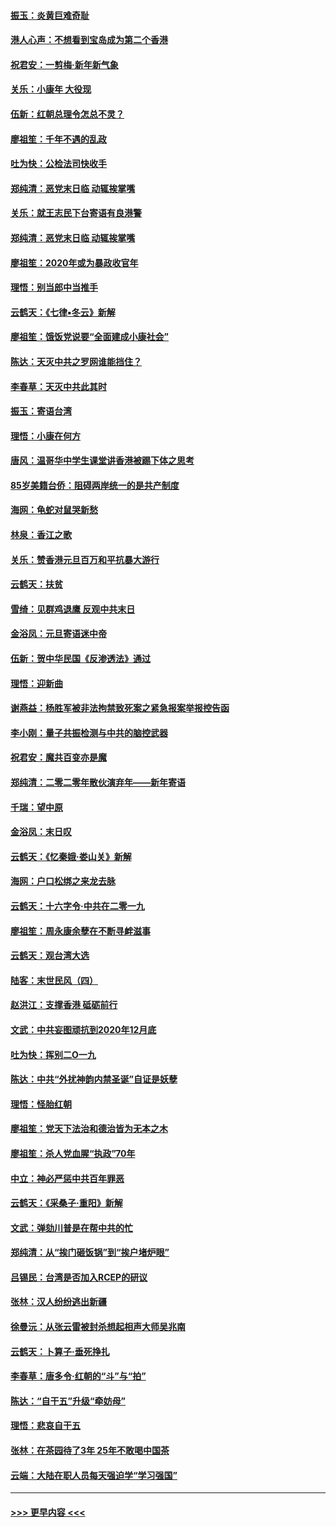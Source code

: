 #### [振玉：炎黄巨难奇耻](../pages/nsc993/n11779632.md?t=01092022) 
#### [港人心声：不想看到宝岛成为第二个香港](../pages/nsc993/n11778817.md?t=01092022) 
#### [祝君安：一剪梅‧新年新气象](../pages/nsc993/n11776340.md?t=01092022) 
#### [关乐：小康年 大役现](../pages/nsc993/n11774213.md?t=01092022) 
#### [伍新：红朝总理令怎总不灵？](../pages/nsc993/n11770813.md?t=01092022) 
#### [廖祖笙：千年不遇的乱政](../pages/nsc993/n11770373.md?t=01092022) 
#### [吐为快：公检法司快收手](../pages/nsc993/n11770359.md?t=01092022) 
#### [郑纯清：恶党末日临 动辄挨掌嘴](../pages/nsc993/n11769912.md?t=01092022) 
#### [关乐：就王志民下台寄语有良港警](../pages/nsc993/n11769903.md?t=01092022) 
#### [郑纯清：恶党末日临 动辄挨掌嘴](../pages/nsc993/n11769356.md?t=01092022) 
#### [廖祖笙：2020年或为暴政收官年](../pages/nsc993/n11768216.md?t=01092022) 
#### [理悟：别当郎中当推手](../pages/nsc993/n11768243.md?t=01092022) 
#### [云鹤天：《七律▪冬云》新解](../pages/nsc993/n11768204.md?t=01092022) 
#### [廖祖笙：饿饭党说要“全面建成小康社会”](../pages/nsc993/n11767482.md?t=01092022) 
#### [陈达：天灭中共之罗网谁能挡住？](../pages/nsc993/n11767465.md?t=01092022) 
#### [李春草：天灭中共此其时](../pages/nsc993/n11767452.md?t=01092022) 
#### [振玉：寄语台湾](../pages/nsc993/n11767432.md?t=01092022) 
#### [理悟：小康在何方](../pages/nsc993/n11767394.md?t=01092022) 
#### [唐风：温哥华中学生课堂讲香港被踢下体之思考](../pages/nsc993/n11766848.md?t=01092022) 
#### [85岁美籍台侨：阻碍两岸统一的是共产制度](../pages/nsc993/n11765043.md?t=01092022) 
#### [海网：龟蛇对鼠哭新愁](../pages/nsc993/n11764895.md?t=01092022) 
#### [林泉：香江之歌](../pages/nsc993/n11764415.md?t=01092022) 
#### [关乐：赞香港元旦百万和平抗暴大游行](../pages/nsc993/n11764382.md?t=01092022) 
#### [云鹤天：扶贫](../pages/nsc993/n11764245.md?t=01092022) 
#### [雪绮：见群鸡退鹰  反观中共末日](../pages/nsc993/n11762112.md?t=01092022) 
#### [金浴凤：元旦寄语迷中帝](../pages/nsc993/n11761788.md?t=01092022) 
#### [伍新：贺中华民国《反渗透法》通过](../pages/nsc993/n11761994.md?t=01092022) 
#### [理悟：迎新曲](../pages/nsc993/n11761152.md?t=01092022) 
#### [谢燕益：杨胜军被非法拘禁致死案之紧急报案举报控告函](../pages/nsc993/n11756134.md?t=01092022) 
#### [李小刚：量子共振检测与中共的脑控武器](../pages/nsc993/n11754518.md?t=01092022) 
#### [祝君安：魔共百变亦是魔](../pages/nsc993/n11754469.md?t=01092022) 
#### [郑纯清：二零二零年散伙演弃年——新年寄语](../pages/nsc993/n11754195.md?t=01092022) 
#### [千瑞：望中原](../pages/nsc993/n11754159.md?t=01092022) 
#### [金浴凤：末日叹](../pages/nsc993/n11752359.md?t=01092022) 
#### [云鹤天：《忆秦娥‧娄山关》新解](../pages/nsc993/n11752348.md?t=01092022) 
#### [海网：户口松绑之来龙去脉](../pages/nsc993/n11752328.md?t=01092022) 
#### [云鹤天：十六字令‧中共在二零一九](../pages/nsc993/n11752305.md?t=01092022) 
#### [廖祖笙：周永康余孽在不断寻衅滋事](../pages/nsc993/n11751013.md?t=01092022) 
#### [云鹤天：观台湾大选](../pages/nsc993/n11751007.md?t=01092022) 
#### [陆客：末世民风（四）](../pages/nsc993/n11749203.md?t=01092022) 
#### [赵洪江：支撑香港 砥砺前行](../pages/nsc993/n11748482.md?t=01092022) 
#### [文武：中共妄图顽抗到2020年12月底](../pages/nsc993/n11748446.md?t=01092022) 
#### [吐为快：挥别二O一九](../pages/nsc993/n11748411.md?t=01092022) 
#### [陈达：中共“外扰神韵内禁圣诞”自证是妖孽](../pages/nsc993/n11748226.md?t=01092022) 
#### [理悟：怪胎红朝](../pages/nsc993/n11748206.md?t=01092022) 
#### [廖祖笙：党天下法治和德治皆为无本之木](../pages/nsc993/n11748135.md?t=01092022) 
#### [廖祖笙：杀人党血腥“执政”70年](../pages/nsc993/n11745144.md?t=01092022) 
#### [中立：神必严惩中共百年罪恶](../pages/nsc993/n11744970.md?t=01092022) 
#### [云鹤天：《采桑子‧重阳》新解](../pages/nsc993/n11744948.md?t=01092022) 
#### [文武：弹劾川普是在帮中共的忙](../pages/nsc993/n11744758.md?t=01092022) 
#### [郑纯清：从“挨门砸饭锅”到“挨户堵炉眼”](../pages/nsc993/n11744745.md?t=01092022) 
#### [吕锡民：台湾是否加入RCEP的研议](../pages/nsc993/n11744701.md?t=01092022) 
#### [张林：汉人纷纷逃出新疆](../pages/nsc993/n11743530.md?t=01092022) 
#### [徐曼沅：从张云雷被封杀想起相声大师吴兆南](../pages/nsc993/n11741816.md?t=01092022) 
#### [云鹤天：卜算子‧垂死挣扎](../pages/nsc993/n11739956.md?t=01092022) 
#### [李春草：唐多令‧红朝的“斗”与“拍”](../pages/nsc993/n11739830.md?t=01092022) 
#### [陈达：“自干五”升级“牵妨母”](../pages/nsc993/n11739724.md?t=01092022) 
#### [理悟：悲哀自干五](../pages/nsc993/n11739547.md?t=01092022) 
#### [张林：在茶园待了3年 25年不敢喝中国茶](../pages/nsc993/n11739240.md?t=01092022) 
#### [云端：大陆在职人员每天强迫学“学习强国”](../pages/nsc993/n11738735.md?t=01092022) 

----
#### [ >>> 更早内容 <<< ](../indexes/nsc993-earlier.md)
